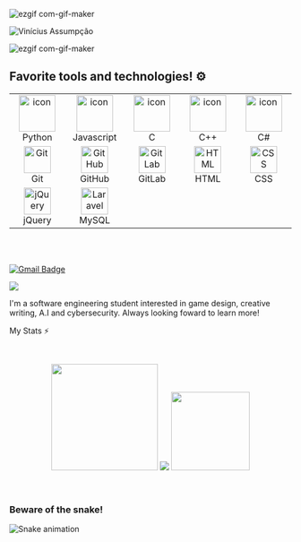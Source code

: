 ![ezgif com-gif-maker](https://user-images.githubusercontent.com/78980842/175097109-ce955d62-62cd-4a69-aa5c-625e87750b1a.png)

![Vinícius Assumpção](https://readme-typing-svg.herokuapp.com?font=Inter&color=3A9CDF&size=30&weight=700&lines=Hi,I´m+Vinícius+Assumpção;Software+engineering+students)

![ezgif com-gif-maker](https://user-images.githubusercontent.com/78980842/175096523-2cd5daf3-adc6-42de-9981-2f92034fcf46.gif)

<!--
<p align="left"> <a href="https://www.gnu.org/software/bash/" target="_blank">  <a href="https://www.w3schools.com/css/" target="_blank"> 
<img src="https://raw.githubusercontent.com/devicons/devicon/master/icons/css3/css3-original-wordmark.svg" alt="css3" width="40" height="40"/> </a> 
<a href="https://www.w3.org/html/" target="_blank"> 
<img src="https://raw.githubusercontent.com/devicons/devicon/master/icons/html5/html5-original-wordmark.svg" alt="html5" width="40" height="40"/> </a>
<img src="https://raw.githubusercontent.com/devicons/devicon/master/icons/javascript/javascript-original.svg" alt="javascript" width="40" height="40"/> </a>
<img src="https://raw.githubusercontent.com/devicons/devicon/master/icons/java/java-original.svg" alt="javascript" width="40" height="40"/> </a>
<img src="https://raw.githubusercontent.com/devicons/devicon/master/icons/python/python-original.svg" alt="python" width="40" height="40"/> </a> 
<img src="https://raw.githubusercontent.com/devicons/devicon/master/icons/mysql/mysql-original.svg" alt="python" width="40" height="40"/> </a> 
<img src="https://raw.githubusercontent.com/devicons/devicon/master/icons/oracle/oracle-original.svg" alt="python" width="40" height="40"/> </a> 
<img src="https://cdn.jsdelivr.net/gh/devicons/devicon/icons/c/c-original.svg" alt="c3" width="40" heigth="40"/>
-->

## Favorite tools and technologies! ⚙️ 

<!-- Tools and technologies that I have worked with and am interested in -->
<table align="center">
  <tr>
    <td align="center" width="96">
      <a href="#macropower-tech">
        <img src="https://techstack-generator.vercel.app/python-icon.svg" alt="icon" width="65" height="65" />
      </a>
      <br>Python
    </td>
    <td align="center" width="96">
      <img src="https://techstack-generator.vercel.app/js-icon.svg" alt="icon" width="65" height="65" />
      <br>Javascript
    </td>
    <td align="center" width="96">
      <img src="https://techstack-generator.vercel.app/c-icon.svg" alt="icon" width="65" height="65" />
      <br>C
    </td>
    <td align="center" width="96">
      <img src="https://upload.wikimedia.org/wikipedia/commons/1/18/ISO_C%2B%2B_Logo.svg" alt="icon" width="65" height="65" />
      <br>C++
    </td>
    <td align="center" width="96">
      <img src="https://upload.wikimedia.org/wikipedia/commons/7/7a/C_Sharp_logo.svg" alt="icon" width="65" height="65" />
      <br>C#
    </td>
  </tr>

  <tr>
    <td align="center" width="96">
      <a href="#git" >
        <img src="https://upload.wikimedia.org/wikipedia/commons/thumb/3/3f/Git_icon.svg/1200px-Git_icon.svg.png" width="48" height="48" alt="Git" />
      </a>
      <br>Git
    </td>
    <td align="center" width="96">
      <img src="https://user-images.githubusercontent.com/25181517/192108374-8da61ba1-99ec-41d7-80b8-fb2f7c0a4948.png" width="48" height="48" alt="GitHub" />
      <br>GitHub
    </td>
    <td align="center"  width="96">
      <img src="https://user-images.githubusercontent.com/25181517/192108376-c675d39b-90f6-4073-bde6-5a9291644657.png" width="48" height="48" alt="GitLab" />
      <br>GitLab
    </td>
    <td align="center"  width="96">
      <img src="https://skillicons.dev/icons?i=html" width="48" height="48" alt="HTML" />
      <br>HTML
    </td>
    <td align="center" width="96">
      <img src="https://skillicons.dev/icons?i=css" width="48" height="48" alt="CSS" />
      <br>CSS
    </td>
  </tr>

  <tr>
    <td align="center"  width="96">
      <img src="https://skillicons.dev/icons?i=jquery" width="48" height="48" alt="jQuery" />
      <br>jQuery
    </td>
    <td align="center" width="96">
      <a href="#laravel">
        <img src="https://www.logo.wine/a/logo/MySQL/MySQL-Logo.wine.svg" width="48" height="48" alt="Laravel" />
      </a>
      <br>MySQL
    </td>
    </td>
  </tr>
</table>

<br/>
<br/>






[![Gmail Badge](https://img.shields.io/badge/-viniciusdearaujo27@gmail.com-6633cc?style=flat-square&logo=Gmail&logoColor=white&link=mailto:viniciusdearaujo27@gmail.com)](mailto:viniciusdearaujo27@gmail.com)

<a href="https://steamcommunity.com/profiles/76561198192791639/" target="_blank"><img src="https://img.shields.io/badge/Steam-000000?style=for-the-badge&logo=steam&logoColor=white"></a>

I'm a software engineering student interested in game design, creative writing, A.I and cybersecurity.
Always looking foward to learn more!

My Stats ⚡
<!--

<a href="https://github.com/viniman27/github-readme-stats">
  <img align="left" height='150px' src="https://github-readme-stats.vercel.app/api/top-langs/?username=viniman27&hide=jupyter%20notebook,html,c&layout=compact&theme=great-gatsby" />
</a>


[![Anurag's GitHub stats](https://github-readme-stats.vercel.app/api?username=viniman27&theme=great-gatsby))](https://github.com/viniman27/github-readme-stats)

-->

</a> </p>
<br />
<div align="center">
   <img height="190em" src="http://github-profile-summary-cards.vercel.app/api/cards/profile-details?username=viniman27&theme=2077"/> 
   <img height "130em" src="http://github-profile-summary-cards.vercel.app/api/cards/stats?username=viniman27&theme=2077"/> 
   <img height="140em" src="https://github-readme-stats.vercel.app/api/top-langs/?username=viniman27&layout=compact&langs_count=7&theme=radical&hide_border=true"/>
 </a>
</div>

<br>
</div>
</div>

<br/>


  
### Beware of the snake!  
  
![Snake animation](https://github.com/viniman27/viniman27/blob/output/github-contribution-grid-snake.svg)

<!--
**viniman27/viniman27** is a ✨ _special_ ✨ repository because its `README.md` (this file) appears on your GitHub profile.

Here are some ideas to get you started:

- 🔭 I’m currently working on ...
- 🌱 I’m currently learning ...
- 👯 I’m looking to collaborate on ...
- 🤔 I’m looking for help with ...
- 💬 Ask me about ...
- 📫 How to reach me: ...
- 😄 Pronouns: ...
- ⚡ Fun fact: ...
-->


